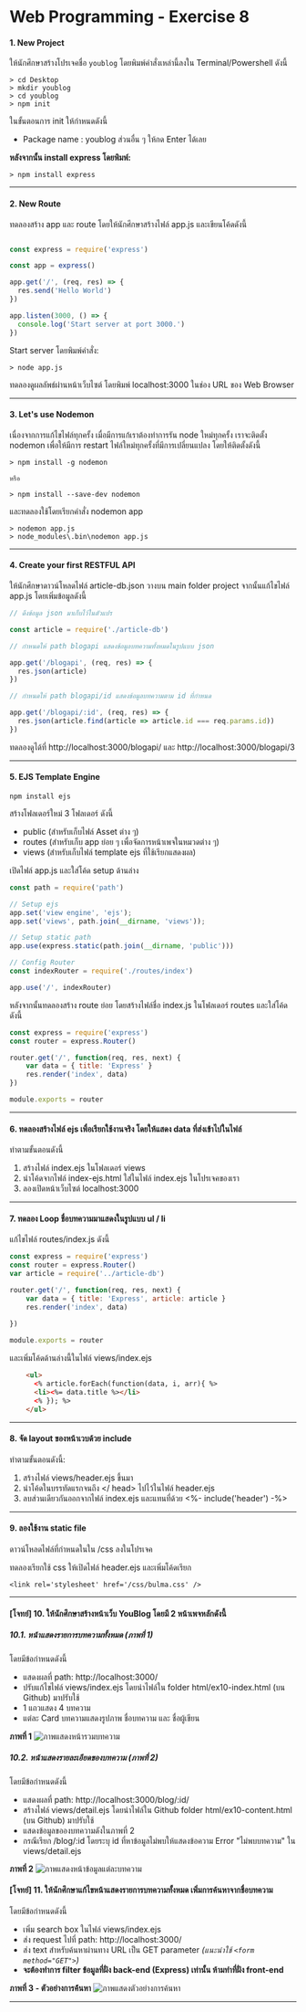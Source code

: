 # Web Programming - Exercise 8

#### 1. New Project
ให้นักศึกษาสร้างโปรเจคชื่อ `youblog` โดยพิมพ์คำสั่งเหล่านี้ลงใน Terminal/Powershell ดังนี้
```
> cd Desktop
> mkdir youblog
> cd youblog
> npm init
```
ในขั้นตอนการ init ให้กำหนดดังนี้
- Package name : youblog
ส่วนอื่น ๆ ให้กด Enter ได้เลย

**หลังจากนั้น install express โดยพิมพ์:**
```
> npm install express
```
----

#### 2.	New Route
ทดลองสร้าง app และ route โดยให้นักศึกษาสร้างไฟล์ app.js และเขียนโค้ดดังนี้
```javascript

const express = require('express')

const app = express()

app.get('/', (req, res) => {
  res.send('Hello World')
})

app.listen(3000, () => {
  console.log('Start server at port 3000.')
})

```

Start server โดยพิมพ์คำสั่ง:
```
> node app.js
```

ทดลองดูผลลัพธ์ผ่านหน้าเว็บไซต์ โดยพิมพ์ localhost:3000 ในช่อง URL ของ Web Browser

----

#### 3.	Let's use Nodemon
เนื่องจากการแก้ไขไฟล์ทุกครั้ง เมื่อมีการแก้เราต้องทำการรัน node ใหม่ทุกครั้ง เราจะติดตั้ง nodemon เพื่อให้มีการ restart ไฟล์ใหม่ทุกครั้งที่มีการเปลี่ยนแปลง โดยให้ติดตั้งดังนี้

```
> npm install -g nodemon

หรือ

> npm install --save-dev nodemon
````

และทดลองใช้โดยเรียกคำสั่ง nodemon app

```
> nodemon app.js
> node_modules\.bin\nodemon app.js
```

----
#### 4. Create your first RESTFUL API
ให้นักศึกษาดาวน์โหลดไฟล์ article-db.json วางบน main folder project
จากนั้นแก้ไขไฟล์ app.js โดยเพิ่มข้อมูลดังนี้

```javascript
// ดึงข้อมูล json มาเก็บไว้ในตัวแปร

const article = require('./article-db')

// กำหนดให้ path blogapi แสดงข้อมูลบทความทั้งหมดในรูปแบบ json

app.get('/blogapi', (req, res) => {
  res.json(article)
})

// กำหนดให้ path blogapi/id แสดงข้อมูลบทความตาม id ที่กำหนด

app.get('/blogapi/:id', (req, res) => {
  res.json(article.find(article => article.id === req.params.id))
})
```

ทดลองดูได้ที่ http://localhost:3000/blogapi/ และ http://localhost:3000/blogapi/3

---
#### 5. EJS Template Engine
`npm install ejs`

สร้างโฟลเดอร์ใหม่ 3 โฟลเดอร์ ดังนี้
- public (สำหรับเก็บไฟล์ Asset ต่าง ๆ)
- routes (สำหรับเก็บ app ย่อย ๆ เพื่อจัดการหน้าเพจในหมวดต่าง ๆ)
- views (สำหรับเก็บไฟล์ template ejs ที่ใช้เรียกแสดงผล) 

เปิดไฟล์ app.js และใส่โค้ด setup ด้านล่าง

```javascript
const path = require('path')

// Setup ejs
app.set('view engine', 'ejs');
app.set('views', path.join(__dirname, 'views'));

// Setup static path
app.use(express.static(path.join(__dirname, 'public')))

// Config Router
const indexRouter = require('./routes/index')

app.use('/', indexRouter)
```

หลังจากนั้นทดลองสร้าง route ย่อย โดยสร้างไฟล์ชื่อ index.js ในโฟลเดอร์ routes และใส่โค้ดดังนี้

```javascript
const express = require('express')
const router = express.Router()

router.get('/', function(req, res, next) {
    var data = { title: 'Express' }
    res.render('index', data)
})

module.exports = router
```

----
#### 6. ทดลองสร้างไฟล์ ejs เพื่อเรียกใช้งานจริง โดยให้แสดง data ที่ส่งเข้าไปในไฟล์
ทำตามขั้นตอนดังนี้
1. สร้างไฟล์ index.ejs ในโฟลเดอร์ views 
2. นำโค้ดจากไฟล์ index-ejs.html ใส่ในไฟล์ index.ejs ในโปรเจคของเรา 
3. ลองเปิดหน้าเว็บไซต์ localhost:3000

----

#### 7.	ทดลอง Loop ชื่อบทความมาแสดงในรูปแบบ ul / li

แก้ไขไฟล์ routes/index.js ดังนี้

```javascript
const express = require('express')
const router = express.Router()
var article = require('../article-db')

router.get('/', function(req, res, next) {
    var data = { title: 'Express', article: article }
    res.render('index', data)

})
 
module.exports = router
```

และเพิ่มโค้ดด้านล่างนี้ในไฟล์ views/index.ejs

```html
    <ul>
      <% article.forEach(function(data, i, arr){ %>
      <li><%= data.title %></li>
      <% }); %>
    </ul>
```

----

#### 8.	จัด layout ของหน้าเวบด้วย include

ทำตามขั้นตอนดังนี้:
1. สร้างไฟล์ views/header.ejs ขึ้นมา
2. นำโค้ดในบรรทัดแรกจนถึง </ head> ไปไว้ในไฟล์ header.ejs 
3. ลบส่วนเดียวกันออกจากไฟล์ index.ejs และแทนที่ด้วย <%- include('header') -%>

----

#### 9.	ลองใช้งาน static file

ดาวน์โหลดไฟล์ที่กำหนดในใน /css ลงในโปรเจค 

ทดลองเรียกใช้ css ให้เปิดไฟล์ header.ejs และเพิ่มโค้ดเรียก 
```
<link rel='stylesheet' href='/css/bulma.css' />
```

----

#### [โจทย์] 10. ให้นักศึกษาสร้างหน้าเว็บ YouBlog โดยมี 2 หน้าเพจหลักดังนี้

##### 10.1. หน้าแสดงรายการบทความทั้งหมด (ภาพที่ 1)
โดยมีข้อกำหนดดังนี้
- แสดงผลที่ path: http://localhost:3000/
- ปรับแก้ไขไฟล์ views/index.ejs โดยนำไฟล์ใน folder html/ex10-index.html (บน Github) มาปรับใช้
- 1 แถวแสดง 4 บทความ
- แต่ละ Card บทความแสดงรูปภาพ ชื่อบทความ และ ชื่อผู้เขียน

**ภาพที่ 1**
![ภาพแสดงหน้ารวมบทความ](screenshot/q10-1.png)

##### 10.2. หน้าแสดงรายละเอียดของบทความ (ภาพที่ 2)
โดยมีข้อกำหนดดังนี้
- แสดงผลที่ path: http://localhost:3000/blog/:id/
- สร้างไฟล์ views/detail.ejs โดยนำไฟล์ใน Github folder html/ex10-content.html (บน Github) มาปรับใช้
- แสดงข้อมูลขอองบทความดังในภาพที่ 2
- กรณีเรียก /blog/:id โดยระบุ id ที่หาข้อมูลไม่พบให้แสดงข้อความ Error "ไม่พบบทความ" ใน views/detail.ejs

**ภาพที่ 2**
![ภาพแสดงหน้าข้อมูลแต่ละบทความ](screenshot/q10-2.png)
  
#### [โจทย์] 11. ให้นักศึกษาแก้ไขหน้าแสดงรายการบทความทั้งหมด เพิ่มการค้นหาจากชื่อบทความ
โดยมีข้อกำหนดดังนี้
- เพิ่ม search box ในไฟล์ views/index.ejs
- ส่ง request ไปที่ path: http://localhost:3000/
- ส่ง text สำหรับค้นหาผ่านทาง URL เป็น GET parameter *(แนะนำใช้ ```<form method="GET">```)*
- **จะต้องทำการ filter ข้อมูลที่ฝั่ง back-end (Express) เท่านั้น ห้ามทำที่ฝั่ง front-end**

**ภาพที่ 3 - ตัวอย่างการค้้นหา**
![ภาพแสดงตัวอย่างการค้นหา](screenshot/q11.png)

----
